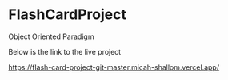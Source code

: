 # FlashCardProject
Object Oriented Paradigm

Below is the link to the live project

https://flash-card-project-git-master.micah-shallom.vercel.app/
